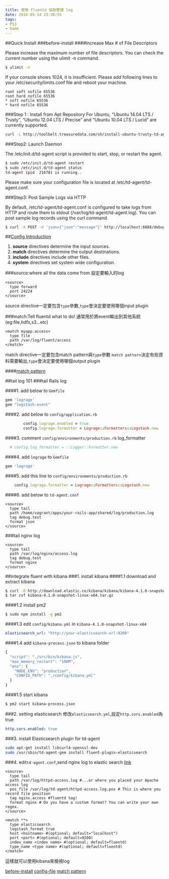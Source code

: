 ```yaml
---
title: 使用 Fluentd 協助整理 log
date: 2016-05-14 23:38:55
tags: 
- PS3
- Game
---
```

##Quick Install
###before-install
####Increase Max # of File Descriptors

Please increase the maximum number of file descriptors. You can check the current number using the ulimit -n command.

```sh
$ ulimit -n
```

If your console shows 1024, it is insufficient. Please add following lines to your /etc/security/limits.conf file and reboot your machine.

```
root soft nofile 65536
root hard nofile 65536
* soft nofile 65536
* hard nofile 65536
```


###Step 1 : Install from Apt Repository
For Ubuntu, “Ubuntu 14.04 LTS / Trusty”, “Ubuntu 12.04 LTS / Precise” and “Ubuntu 10.04 LTS / Lucid” are currently supported.

```sh
curl -L http://toolbelt.treasuredata.com/sh/install-ubuntu-trusty-td-agent2.sh | sh
```

###Step2: Launch Daemon

The /etc/init.d/td-agent script is provided to start, stop, or restart the agent.
```sh
$ sudo /etc/init.d/td-agent restart
$ sudo /etc/init.d/td-agent status
td-agent (pid  21678) is running..
```

Please make sure your configuration file is located at /etc/td-agent/td-agent.conf.

###Step3: Post Sample Logs via HTTP

By default, /etc/td-agent/td-agent.conf is configured to take logs from HTTP and route them to stdout (/var/log/td-agent/td-agent.log). You can post sample log records using the curl command.

```sh
$ curl -X POST -d 'json={"json":"message"}' http://localhost:8888/debug.test
```

##[Config Introduction](http://docs.fluentd.org/articles/config-file)
1. **source** directives determine the input sources.
2. **match** directives determine the output destinations.
3. **include** directives include other files.
4. **system** directives set system wide configuration.


###source:where all the data come from
設定要輸入的log
```
<source>
  type forward
  port 24224
</source>
```
source directive一定要包含`type`參數,`type`會決定要使用哪個input plugin

###match:Tell fluentd what to do!
通常用於將event輸出到其他系統(eg:file,hdfs,s3...etc)
```
<match myapp.access>
  type file
  path /var/log/fluent/access
</match>
```
match directive一定要包含match pattern與`type`參數
`match pattern`決定有些資料需要輸出,`type`會決定要使用哪個output plugin

####[match pattern](http://docs.fluentd.org/articles/config-file#match-pattern-how-you-control-the-event-flow-inside-fluentd)

##tail log 101
###tail Rails log

####1. add below to `Gemfile`
```rb
gem 'lograge'
gem "logstash-event"
```

####2. add below to `config/application.rb`
```rb
        config.lograge.enabled = true
        config.lograge.formatter = Lograge::Formatters::Logstash.new
```


####3. comment `config/environments/production.rb` log_formatter

```rb
  # config.log_formatter = ::Logger::Formatter.new 
```

####4. add `lograge` to `Gemfile`
```rb
gem 'lograge'
``` 

####5. add this line to `config/environments/production.rb`
```rb
    config.lograge.formatter = Lograge::Formatters::Logstash.new
```

####6. add below to `td-agent.conf`
```
<source>
  type tail
  path /home/vagrant/apps/your-rails-app/shared/log/production.log
  tag debug.test
  format json
</source>
```


###tail nginx log
```
<source>
  type tail
  path /var/log/nginx/access.log
  tag debug.test
  format nginx
</source>
```

##integrate fluent with kibana
###1. install kibana
####1.1 download and extract kibana 

```sh
$ curl -O http://download.elastic.co/kibana/kibana/kibana-4.1.0-snapshot-linux-x64.tar.gz
$ tar cvf kibana-4.1.0-snapshot-linux-x64.tar.gz
```

####1.2 install pm2

```sh
$ sudo npm install -g pm2
```

####1.3 edit `config/kibana.yml` in `kibana-4.1.0-snapshot-linux-x64`

```yml
elasticsearch_url: "http://your-elasticsearch-url:9200"
```

####1.4 add `kibana-process.json` to kibana folder

```js
{
  "script": "./src/bin/kibana.js",
  "max_memory_restart": "100M",
  "env": {
    "NODE_ENV": "production",
    "CONFIG_PATH": "./config/kibana.yml"
  }
}
```

####1.5 start kibana

```
$ pm2 start kibana-process.json
```


###2. setting elasticsearch
修改`elasticsearch.yml`,設定`http.cors.enabled`為true
```yml
http.cors.enabled: true
```

###3. install  Elasticsearch plugin for td-agent

```sh
sudo apt-get install libcurl4-openssl-dev
sudo /usr/sbin/td-agent-gem install fluent-plugin-elasticsearch
```

###4. edit`td-agent.conf`,send nginx log to elastic search
[link](http://docs.fluentd.org/recipe/nginx/elasticsearch)
```
<source>
  type tail
  path /var/log/httpd-access.log #...or where you placed your Apache access log
  pos_file /var/log/td-agent/httpd-access.log.pos # This is where you record file position
  tag nginx.access #fluentd tag!
  format nginx # Do you have a custom format? You can write your own regex.
</source>

<match **>
  type elasticsearch
  logstash_format true
  host <hostname> #(optional; default="localhost")
  port <port> #(optional; default=9200)
  index_name <index name> #(optional; default=fluentd)
  type_name <type name> #(optional; default=fluentd)
</match>
```

這樣就可以使用kibana來檢視log

[before-install](http://docs.fluentd.org/articles/before-install)
[config-file](http://docs.fluentd.org/articles/config-file)
[match pattern](http://docs.fluentd.org/articles/config-file#match-pattern-how-you-control-the-event-flow-inside-fluentd)
